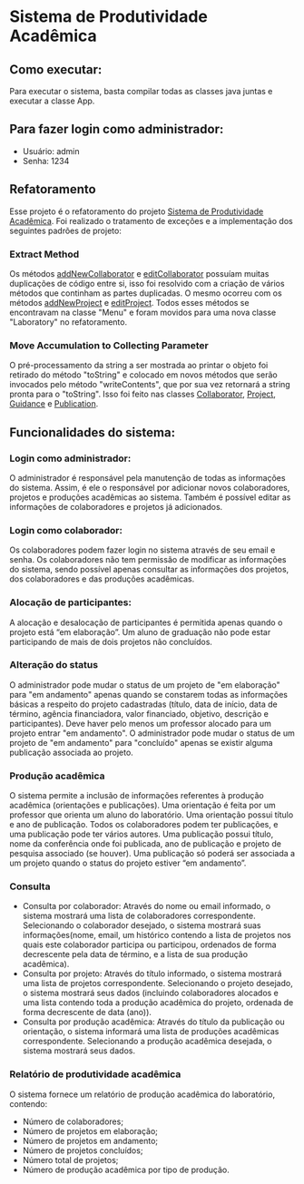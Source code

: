 # Sistema de Produtividade Acadêmica

## Como executar:

Para executar o sistema, basta compilar todas as classes java juntas e executar a classe App.

## Para fazer login como administrador:

* Usuário: admin
* Senha: 1234

## Refatoramento

Esse projeto é o refatoramento do projeto [Sistema de Produtividade Acadêmica](https://github.com/pamelams/SistemaProdutividadeAcademica). Foi realizado o tratamento de exceções e a implementação dos seguintes padrões de projeto:

### Extract Method

Os métodos [addNewCollaborator](https://github.com/pamelams/SistemaProdutividadeRefatorado/blob/80105b09d97226f583924199b06ca41041eb0ade/src/Laboratory.java#L122) e [editCollaborator](https://github.com/pamelams/SistemaProdutividadeRefatorado/blob/80105b09d97226f583924199b06ca41041eb0ade/src/Laboratory.java#L139) possuíam muitas duplicações de código entre si, isso foi resolvido com a criação de vários métodos que continham as partes duplicadas. O mesmo ocorreu com os métodos [addNewProject](https://github.com/pamelams/SistemaProdutividadeRefatorado/blob/80105b09d97226f583924199b06ca41041eb0ade/src/Laboratory.java#L312) e [editProject](https://github.com/pamelams/SistemaProdutividadeRefatorado/blob/80105b09d97226f583924199b06ca41041eb0ade/src/Laboratory.java#L363). Todos esses métodos se encontravam na classe "Menu" e foram movidos para uma nova classe "Laboratory" no refatoramento.

### Move Accumulation to Collecting Parameter

O pré-processamento da string a ser mostrada ao printar o objeto foi retirado do método "toString" e colocado em novos métodos que serão invocados pelo método "writeContents", que por sua vez retornará a string pronta para o "toString". Isso foi feito nas classes [Collaborator](https://github.com/pamelams/SistemaProdutividadeRefatorado/blob/80105b09d97226f583924199b06ca41041eb0ade/src/Collaborator.java#L116), [Project](https://github.com/pamelams/SistemaProdutividadeRefatorado/blob/80105b09d97226f583924199b06ca41041eb0ade/src/Project.java#L266), [Guidance](https://github.com/pamelams/SistemaProdutividadeRefatorado/blob/80105b09d97226f583924199b06ca41041eb0ade/src/Guidance.java#L29) e [Publication](https://github.com/pamelams/SistemaProdutividadeRefatorado/blob/80105b09d97226f583924199b06ca41041eb0ade/src/Publication.java#L65).

## Funcionalidades do sistema:

### Login como administrador:

O administrador é responsável pela manutenção de todas as informações do sistema. Assim, é ele o responsável por adicionar novos colaboradores, projetos e produções acadêmicas ao sistema. Também é possível editar as informações de colaboradores e projetos já adicionados.

### Login como colaborador:

Os colaboradores podem fazer login no sistema através de seu email e senha. Os colaboradores não tem permissão de modificar as informações do sistema, sendo possível apenas consultar as informações dos projetos, dos colaboradores e das produções acadêmicas.

### Alocação de participantes:

A alocação e desalocação de participantes é permitida apenas quando o projeto está “em elaboração”. Um aluno de graduação não pode estar participando de mais de dois projetos não concluídos. 

### Alteração do status

O administrador pode mudar o status de um projeto de "em elaboração" para "em andamento" apenas quando se constarem todas as informações básicas a respeito do projeto cadastradas (título, data de início, data de término, agência financiadora, valor financiado, objetivo, descrição e participantes). Deve haver pelo menos um professor alocado para um projeto entrar "em andamento".
O administrador pode mudar o status de um projeto de "em andamento" para "concluído" apenas se existir alguma publicação associada ao projeto.

### Produção acadêmica

O sistema permite a inclusão de informações referentes à produção acadêmica (orientações e publicações). Uma orientação é feita por um professor que orienta um aluno do laboratório. Uma orientação possui título e ano de publicação.
Todos os colaboradores podem ter publicações, e uma publicação pode ter vários autores. Uma publicação possui título, nome da conferência onde foi publicada, ano de publicação e projeto de pesquisa associado (se houver). Uma publicação só poderá ser associada a um projeto quando o status do projeto
estiver “em andamento”.

### Consulta

* Consulta por colaborador: Através do nome ou email informado, o sistema mostrará uma lista de colaboradores correspondente. Selecionando o colaborador desejado, o sistema mostrará suas informações(nome, email, um histórico contendo a lista de projetos nos quais este colaborador participa ou participou, ordenados de forma decrescente pela data de término, e a lista de sua produção acadêmica).
* Consulta por projeto: Através do título informado, o sistema mostrará uma lista de projetos correspondente. Selecionando o projeto desejado, o sistema mostrará seus dados (incluindo colaboradores alocados e uma lista contendo toda a produção acadêmica do projeto, ordenada de forma decrescente de data (ano)).
* Consulta por produção acadêmica: Através do título da publicação ou orientação, o sistema informará uma lista de produções acadêmicas correspondente. Selecionando a produção acadêmica desejada, o sistema mostrará seus dados.

### Relatório de produtividade acadêmica

O sistema fornece um relatório de produção acadêmica do laboratório, contendo:
* Número de colaboradores;
* Número de projetos em elaboração;
* Número de projetos em andamento;
* Número de projetos concluídos;
* Número total de projetos;
* Número de produção acadêmica por tipo de produção.